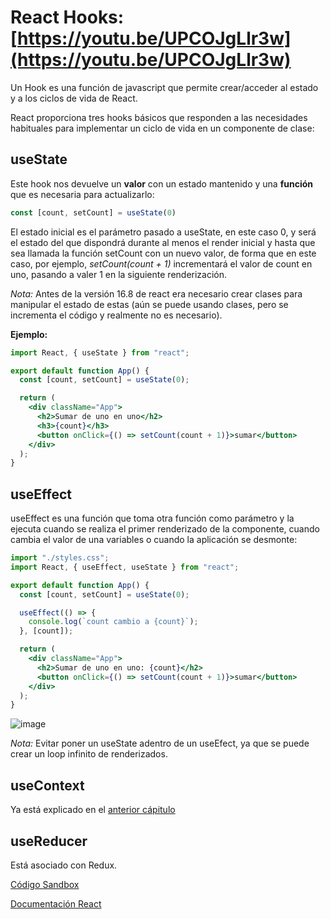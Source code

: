 # React Hooks: [https://youtu.be/UPCOJgLlr3w](https://youtu.be/UPCOJgLlr3w)

Un Hook es una función de javascript que permite crear/acceder al estado y a los ciclos de vida de React.

React proporciona tres hooks básicos que responden a las necesidades habituales para implementar un ciclo de vida en un componente de clase:

## useState
Este hook nos devuelve un **valor** con un estado mantenido y una **función** que es necesaria para actualizarlo:

```jsx
const [count, setCount] = useState(0)
```

El estado inicial es el parámetro pasado a useState, en este caso 0, y será el estado del que dispondrá durante al menos el render inicial y hasta que sea llamada la función setCount con un nuevo valor, de forma que en este caso, por ejemplo, *setCount(count + 1)* incrementará el valor de count en uno, pasando a valer 1 en la siguiente renderización.

*Nota:* Antes de la versión 16.8 de react era necesario crear clases para manipular el estado de estas (aún se puede usando clases, pero se incrementa el código y realmente no es necesario).

**Ejemplo:**

```jsx
import React, { useState } from "react";

export default function App() {
  const [count, setCount] = useState(0);

  return (
    <div className="App">
      <h2>Sumar de uno en uno</h2>
      <h3>{count}</h3>
      <button onClick={() => setCount(count + 1)}>sumar</button>
    </div>
  );
}
```

## useEffect

useEffect es una función que toma otra función como parámetro y la ejecuta cuando se realiza el primer renderizado de la componente, cuando cambia el valor de una variables o cuando la aplicación se desmonte:

```jsx
import "./styles.css";
import React, { useEffect, useState } from "react";

export default function App() {
  const [count, setCount] = useState(0);

  useEffect(() => {
    console.log(`count cambio a {count}`);
  }, [count]);

  return (
    <div className="App">
      <h2>Sumar de uno en uno: {count}</h2>
      <button onClick={() => setCount(count + 1)}>sumar</button>
    </div>
  );
}
```

![image](https://user-images.githubusercontent.com/60657504/184805479-84ff450d-346e-4aee-a032-17474004c587.png)

*Nota:* Evitar poner un useState adentro de un useEfect, ya que se puede crear un loop infinito de renderizados.

## useContext

Ya está explicado en el [anterior cápitulo](https://github.com/janumejia/Aprendiendo_React_JS/tree/main/4_context_api)

## useReducer

Está asociado con Redux.

[Código Sandbox](https://codesandbox.io/s/aprendiendo-hooks-8nmg97)

[Documentación React](https://es.reactjs.org/docs/hooks-reference.html)

